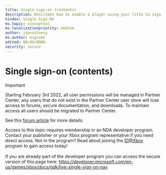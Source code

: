 ```yaml
---
title: Single sign-on (contents)
description: Describes how to enable a player using your title to sign into your services by using their Xbox Live sign in.
kindex: Single Sign-On
ms.topic: conceptual
ms.localizationpriority: medium
author: joannaleecy
ms.author: migreen
edited: 00/00/0000
security: secure
---
```


# Single sign-on (contents)
> [!IMPORTANT]
> Starting February 3rd 2022, all user permissions will be managed in Partner Center, any users that do not exist in the Partner Center user store will lose access to forums, secure documentation, and downloads. To maintain access all users should be migrated to Partner Center. <p></p>See this <a href="https://forums.xboxlive.com/articles/132187/breaking-change-user-access-for-forums-secure-docu.html">forum article</a> for more details.  

 Access to this topic requires membership in an NDA developer program. Contact your publisher or your Xbox program representative if you need direct access. Not in the program? Read about joining the <a href="https://www.xbox.com/Developers/id">ID@Xbox</a> program to gain access today!  <br/><br/>If you are already part of the developer program you can access the secure version of this page here: <a target="_blank" href="https://developer.microsoft.com/en-us/games/xbox/docs/gdk/live-single-sign-on-nav">https://developer.microsoft.com/en-us/games/xbox/docs/gdk/live-single-sign-on-nav</a>